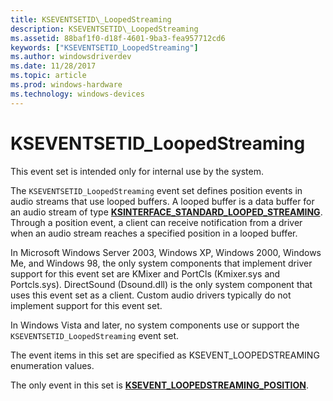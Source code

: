 ```yaml
---
title: KSEVENTSETID\_LoopedStreaming
description: KSEVENTSETID\_LoopedStreaming
ms.assetid: 88baf1f0-d18f-4601-9ba3-fea957712cd6
keywords: ["KSEVENTSETID_LoopedStreaming"]
ms.author: windowsdriverdev
ms.date: 11/28/2017
ms.topic: article
ms.prod: windows-hardware
ms.technology: windows-devices
---
```


# KSEVENTSETID\_LoopedStreaming


This event set is intended only for internal use by the system.

The `KSEVENTSETID_LoopedStreaming` event set defines position events in audio streams that use looped buffers. A looped buffer is a data buffer for an audio stream of type [**KSINTERFACE\_STANDARD\_LOOPED\_STREAMING**](https://msdn.microsoft.com/library/windows/hardware/ff563381). Through a position event, a client can receive notification from a driver when an audio stream reaches a specified position in a looped buffer.

In Microsoft Windows Server 2003, Windows XP, Windows 2000, Windows Me, and Windows 98, the only system components that implement driver support for this event set are KMixer and PortCls (Kmixer.sys and Portcls.sys). DirectSound (Dsound.dll) is the only system component that uses this event set as a client. Custom audio drivers typically do not implement support for this event set.

In Windows Vista and later, no system components use or support the `KSEVENTSETID_LoopedStreaming` event set.

The event items in this set are specified as KSEVENT\_LOOPEDSTREAMING enumeration values.

The only event in this set is [**KSEVENT\_LOOPEDSTREAMING\_POSITION**](ksevent-loopedstreaming-position.md).

 

 





